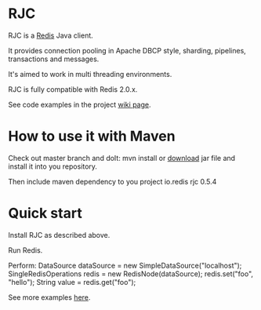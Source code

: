 # RJC
RJC is a [Redis](http://redis.io/) Java client.

It provides connection pooling in Apache DBCP style, sharding, pipelines, transactions and messages.

It's aimed to work in multi threading environments.

RJC is fully compatible with Redis 2.0.x.

See code examples in the project [wiki page](https://github.com/e-mzungu/rjc/wiki/Code-examples).

# How to use it with Maven
Check out master branch and doIt:
    mvn install
or [download](https://github.com/e-mzungu/rjc/downloads) jar file and install it into you repository.

Then include maven dependency to you project
        <dependency>
            <groupId>io.redis</groupId>
            <artifactId>rjc</artifactId>
            <version>0.5.4</version>
        </dependency>

# Quick start

Install RJC as described above.

Run Redis.

Perform:
        DataSource dataSource = new SimpleDataSource("localhost");
        SingleRedisOperations redis = new RedisNode(dataSource);
        redis.set("foo", "hello");
        String value = redis.get("foo");

See more examples [here](https://github.com/e-mzungu/rjc/wiki/Code-examples).








